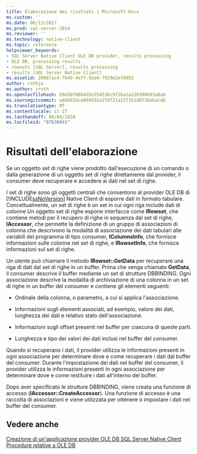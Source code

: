 ```yaml
---
title: Elaborazione dei risultati | Microsoft Docs
ms.custom: ''
ms.date: 06/13/2017
ms.prod: sql-server-2014
ms.reviewer: ''
ms.technology: native-client
ms.topic: reference
helpviewer_keywords:
- SQL Server Native Client OLE DB provider, results processing
- OLE DB, processing results
- rowsets [SQL Server], results processing
- results [SQL Server Native Client]
ms.assetid: 20887ac4-f649-4e7f-92e6-f929e2e70952
author: rothja
ms.author: jroth
ms.openlocfilehash: b9e5bf00b4d2e554536c9f2ba1a328390b93a8a6
ms.sourcegitcommit: ad4d92dce894592a259721a1571b1d8736abacdb
ms.translationtype: MT
ms.contentlocale: it-IT
ms.lasthandoff: 08/04/2020
ms.locfileid: "87636041"
---
```

# <a name="processing-results"></a>Risultati dell'elaborazione
  Se un oggetto set di righe viene prodotto dall'esecuzione di un comando o dalla generazione di un oggetto set di righe direttamente dal provider, il consumer deve recuperare e accedere ai dati nel set di righe.  
  
 I set di righe sono gli oggetti centrali che consentono al provider OLE DB di [!INCLUDE[ssNoVersion](../../includes/ssnoversion-md.md)] Native Client di esporre dati in formato tabulare. Concettualmente, un set di righe è un set in cui ogni riga include dati di colonne Un oggetto set di righe espone interfacce come **IRowset**, che contiene metodi per il recupero di righe in sequenza dal set di righe, **IAccessor**, che permette la definizione di un gruppo di associazioni di colonna che descrivono la modalità di associazione dei dati tabulari alle variabili del programma di tipo consumer, **IColumnsInfo**, che fornisce informazioni sulle colonne nel set di righe, e **IRowsetInfo**, che fornisce informazioni sul set di righe.  
  
 Un utente può chiamare il metodo **IRowset::GetData** per recuperare una riga di dati dal set di righe in un buffer. Prima che venga chiamato **GetData**, il consumer descrive il buffer mediante un set di strutture DBBINDING. Ogni associazione descrive la modalità di archiviazione di una colonna in un set di righe in un buffer del consumer e contiene gli elementi seguenti:  
  
-   Ordinale della colonna, o parametro, a cui si applica l'associazione.  
  
-   Informazioni sugli elementi associati, ad esempio, valore dei dati, lunghezza dei dati e relativo stato dell'associazione.  
  
-   Informazioni sugli offset presenti nel buffer per ciascuna di queste parti.  
  
-   Lunghezza e tipo dei valori dei dati inclusi nel buffer del consumer.  
  
 Quando si recuperano i dati, il provider utilizza le informazioni presenti in ogni associazione per determinare dove e come recuperare i dati dal buffer del consumer. Durante l'impostazione dei dati nel buffer del consumer, il provider utilizza le informazioni presenti in ogni associazione per determinare dove e come restituire i dati all'interno del buffer.  
  
 Dopo aver specificato le strutture DBBINDING, viene creata una funzione di accesso (**IAccessor::CreateAccessor**). Una funzione di accesso è una raccolta di associazioni e viene utilizzata per ottenere o impostare i dati nel buffer del consumer.  
  
## <a name="see-also"></a>Vedere anche  
 [Creazione di un'applicazione provider OLE DB SQL Server Native Client](creating-a-sql-server-native-client-ole-db-provider-application.md)   
 [Procedure relative a OLE DB](../native-client-ole-db-how-to/ole-db-how-to-topics.md)  
  
  
